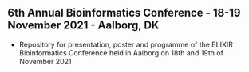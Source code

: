 ## 6th Annual Bioinformatics Conference - 18-19 November 2021 - Aalborg, DK

* Repository for presentation, poster and programme of the ELIXIR Bioinformatics Conference held in Aalborg on 18th and 19th of November 2021
